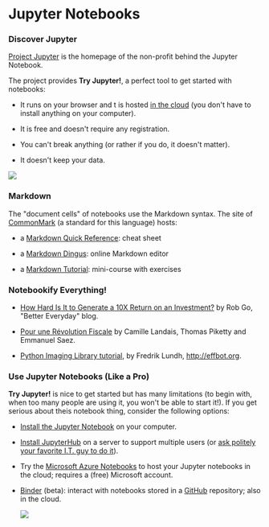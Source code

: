 
Jupyter Notebooks
================================================================================

### Discover Jupyter

[Project Jupyter] is the homepage of the non-profit behind the Jupyter Notebook.

The project provides **Try Jupyter!**, 
a perfect tool to get started with notebooks:

  - It runs on your browser and t is hosted [in the cloud][Rackspace]
    (you don't have to install anything on your computer).

  - It is free and doesn't require any registration.

  - You can't break anything
    (or rather if you do, it doesn't matter).

  - It doesn't keep your data.

[![](https://img.shields.io/badge/launch-Try%20Jupyter!-blue.svg)][Try Jupyter!]



### Markdown 

The "document cells" of notebooks use the Markdown syntax.
The site of [CommonMark] (a standard for this language) hosts:

  - a [Markdown Quick Reference]: cheat sheet

  - a [Markdown Dingus]: online Markdown editor

  - a [Markdown Tutorial]: mini-course with exercises


### Notebookify Everything!


  - [How Hard Is It to Generate a 10X Return on an Investment?] 
    by Rob Go, "Better Everyday" blog.

  - [Pour une Révolution Fiscale]
    by Camille Landais, Thomas Piketty and Emmanuel Saez.

  - [Python Imaging Library tutorial], by Fredrik Lundh, <http://effbot.org>.

### Use Jupyter Notebooks (Like a Pro)

**Try Jupyter!** is nice to get started but has many limitations
(to begin with, when too many people are using it, you won't be
able to start it!). 
If you get serious about theis notebook thing, consider the following options:

  - [Install the Jupyter Notebook] on your computer.

  - [Install JupyterHub] on a server to support multiple users 
    (or [ask politely your favorite I.T. guy to do it][HJ]).

  - Try the [Microsoft Azure Notebooks] to host your Jupyter notebooks in the cloud; 
    requires a (free) Microsoft account.

  - [Binder] (beta): interact with notebooks stored in a [GitHub] repository; 
    also in the cloud.  

    [![](https://img.shields.io/badge/launch-binder-blue.svg)](https://mybinder.org/v2/gh/boisgera/MEDIANE/master)



[Project Jupyter]: http://jupyter.org/
[Try Jupyter!]: https://try.jupyter.org/ 
[Rackspace]: https://www.rackspace.com/

[CommonMark]: http://commonmark.org/
[Markdown Quick Reference]: http://commonmark.org/help/
[Markdown Dingus]: http://spec.commonmark.org/dingus/
[Markdown Tutorial]: http://commonmark.org/help/tutorial/

[A gallery of interesting Jupyter Notebooks]: https://github.com/jupyter/jupyter/wiki/A-gallery-of-interesting-Jupyter-Notebooks
[How Hard Is It to Generate a 10X Return on an Investment?]: https://bettereveryday.vc/how-hard-is-it-to-generate-a-10x-return-on-an-investment-9c1656d6c3af
[Python Imaging Library tutorial]: http://effbot.org/imagingbook/introduction.htm
[Pour une Révolution Fiscale]: http://www.revolution-fiscale.fr/

[Install the Jupyter Notebook]: http://jupyter.org/install.html
[Install JupyterHub]: https://github.com/jupyterhub/jupyterhub
[HJ]: https://i.ytimg.com/vi/eBh5LBftgpY/maxresdefault.jpg
[Microsoft Azure Notebooks]: https://notebooks.azure.com/
[Binder]: https://mybinder.org/
[GitHub]: https://github.com/
